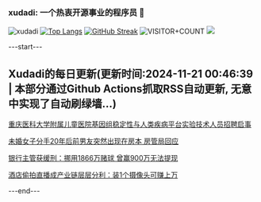### xudadi: 一个热衷开源事业的程序员 👋

![xudadi](https://github-readme-stats-git-masterorgs-github-readme-stats-team.vercel.app/api?username=xudadi)
[![Top Langs](https://github-readme-stats.vercel.app/api/top-langs/?username=xudadi)](https://github.com/anuraghazra/github-readme-stats)
[![GitHub Streak](https://streak-stats.demolab.com?user=xudadi&locale=zh_Hans)](https://git.io/streak-stats)
![VISITOR+COUNT](https://komarev.com/ghpvc/?username=xudadi&label=VISITOR+COUNT)
![](https://raw.githubusercontent.com/xudadi/xudadi/main/assets/github-contribution-grid-snake.svg)


---start---

## Xudadi的每日更新(更新时间:2024-11-21 00:46:39 | 本部分通过Github Actions抓取RSS自动更新, 无意中实现了自动刷绿墙...)

[重庆医科大学附属儿童医院基因组稳定性与人类疾病平台实验技术人员招聘启事](https://www.gongkaoleida.com/article/2201769)

[未婚女子分手20年后前男友突然出现在房本 房管局回应](https://m.163.com/news/article/JHENG39U053469LG.html)

[银行主管获缓刑：挪用1866万赌球 曾赢900万无法提现](https://m.163.com/news/article/JHCVR15C05199DKK.html)

[酒店偷拍直播成产业链层层分利：装1个摄像头可赚上万](https://m.163.com/news/article/JHE35KP80514D3J0.html)

---end---
